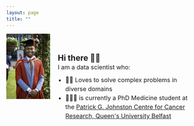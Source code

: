 ```yaml
---
layout: page
title: ""
---
```

<div style = "display: flex; align-items: center; gap: 20px;">
  <!-- Profile Picture -->
  <div style="width: 300px; height: 300px; border-radius: 50%, overflow: hidden;">
   <img src = "/assets/IMG_1430.jpeg" alt="Profile Picture" style="width: 100%; height: auto; object-fit: 
             cover;">
  </div>
  <!-- Text -->
 <div>
<h2 style = "margin: 0;"> Hi there 👋🏽 </h2>
<p style = "margin: 0; font-size: 16px; line-height: 1.5;">
  I am a data scientist who: </p>
<ul style="font-size: 16px; line-height: 1.5; padding-left: 20px; margin-top: 10px;">
  <li>💪🏽 Loves to solve complex problems in diverse domains</li> 
   <li> 👨🏽‍🎓 is currently a PhD Medicine student at the <a href = "https://www.qub.ac.uk/research-centres/cancer-research/">Patrick G. Johnston Centre for Cancer Research, Queen's University 
 Belfast</a></li> 
</ul>
 </div>  
</div>
